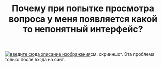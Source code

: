 ﻿---
title: "Почему при попытке просмотра вопроса у меня появляется какой то непонятный интерфейс?"
se.owner.user_id: 492364
se.owner.display_name: "Vasilijs"
se.owner.link: "https://ru.meta.stackoverflow.com/users/492364/vasilijs"
se.link: "https://ru.meta.stackoverflow.com/questions/12178/%d0%9f%d0%be%d1%87%d0%b5%d0%bc%d1%83-%d0%bf%d1%80%d0%b8-%d0%bf%d0%be%d0%bf%d1%8b%d1%82%d0%ba%d0%b5-%d0%bf%d1%80%d0%be%d1%81%d0%bc%d0%be%d1%82%d1%80%d0%b0-%d0%b2%d0%be%d0%bf%d1%80%d0%be%d1%81%d0%b0-%d1%83-%d0%bc%d0%b5%d0%bd%d1%8f-%d0%bf%d0%be%d1%8f%d0%b2%d0%bb%d1%8f%d0%b5%d1%82%d1%81%d1%8f-%d0%ba%d0%b0%d0%ba%d0%be%d0%b9-%d1%82%d0%be-%d0%bd%d0%b5%d0%bf%d0%be%d0%bd%d1%8f%d1%82%d0%bd%d1%8b%d0%b9-%d0%b8%d0%bd%d1%82%d0%b5%d1%80"
se.question_id: 12178
se.post_type: question
---
<p><a href="https://i.stack.imgur.com/SCn4R.png" rel="nofollow noreferrer"><img src="https://i.stack.imgur.com/SCn4R.png" alt="введите сюда описание изображения" /></a>см. скрииншот. Эта проблема только после входа на сайт.</p>
